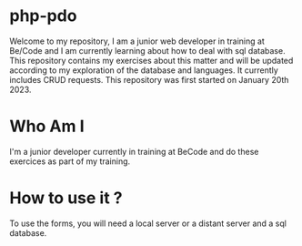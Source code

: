 # php-pdo

Welcome to my repository, I am a junior web developer in training at Be/Code and I am currently learning about how to deal with sql database. 
This repository contains my exercises about this matter and will be updated according to my exploration of the database and languages.
It currently includes CRUD requests. This repository was first started on January 20th 2023.


# Who Am I

I'm a junior developer currently in training at BeCode and do these exercices as part of my training.


# How to use it ?

To use the forms, you will need a local server or a distant server and a sql database.


